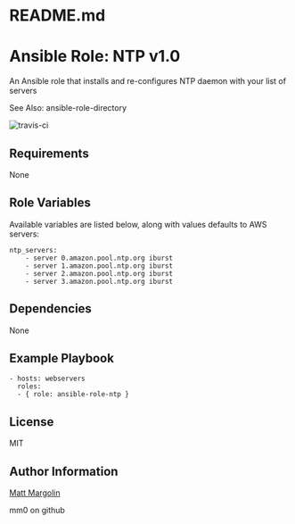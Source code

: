 # README.md

# Ansible Role: NTP v1.0

An Ansible role that installs and re-configures NTP daemon with your list of servers

See Also: ansible-role-directory

![travis-ci](https://travis-ci.org/mm0/ansible-role-ntp.svg?branch=master)

## Requirements

None 

## Role Variables

Available variables are listed below, along with values defaults to AWS servers:

    ntp_servers: 
		- server 0.amazon.pool.ntp.org iburst
		- server 1.amazon.pool.ntp.org iburst
		- server 2.amazon.pool.ntp.org iburst
		- server 3.amazon.pool.ntp.org iburst

## Dependencies

None 

## Example Playbook

    - hosts: webservers
      roles:
      - { role: ansible-role-ntp }

## License

MIT


Author Information
------------------

[Matt Margolin](mailto:matt.margolin@gmail.com)

mm0 on github

